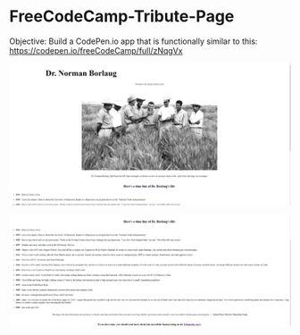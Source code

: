 # FreeCodeCamp-Tribute-Page
Objective: Build a CodePen.io app that is functionally similar to this: https://codepen.io/freeCodeCamp/full/zNqgVx

![alt text](https://github.com/SergioRgVz/FreeCodeCamp-Tribute-Page/blob/main/Captura%201.png)

![alt text](https://github.com/SergioRgVz/FreeCodeCamp-Tribute-Page/blob/main/Captura%202.png)
